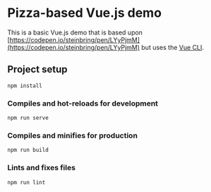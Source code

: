 # Pizza-based Vue.js demo

This is a basic Vue.js demo that is based upon [https://codepen.io/steinbring/pen/LYyPjmM](https://codepen.io/steinbring/pen/LYyPjmM) but uses the [Vue CLI](https://cli.vuejs.org/).

## Project setup
```
npm install
```

### Compiles and hot-reloads for development
```
npm run serve
```

### Compiles and minifies for production
```
npm run build
```

### Lints and fixes files
```
npm run lint
```